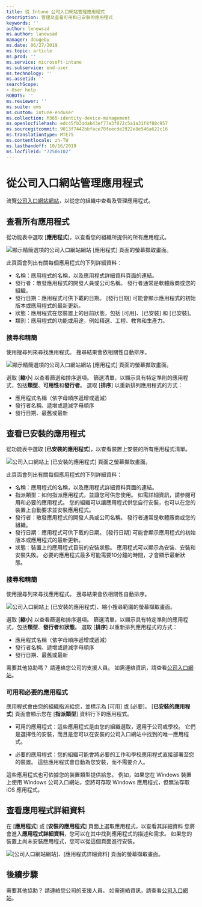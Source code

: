 ```yaml
---
title: 從 Intune 公司入口網站管理應用程式
description: 管理及查看可用和已安裝的應用程式
keywords: ''
author: lenewsad
ms.author: lanewsad
manager: dougeby
ms.date: 06/27/2019
ms.topic: article
ms.prod: ''
ms.service: microsoft-intune
ms.subservice: end-user
ms.technology: ''
ms.assetid: ''
searchScope:
- User help
ROBOTS: ''
ms.reviewer: ''
ms.suite: ems
ms.custom: intune-enduser
ms.collection: M365-identity-device-management
ms.openlocfilehash: edc45fb3ddab43ef77a3f072c5a1a31f8f88c957
ms.sourcegitcommit: 9013f7442bbface78feecde2922e8e546a622c16
ms.translationtype: MTE75
ms.contentlocale: zh-TW
ms.lasthandoff: 10/16/2019
ms.locfileid: "72506102"
---
```

# <a name="manage-apps-from-the-company-portal-website"></a>從公司入口網站管理應用程式 
流覽[公司入口網站網站](https://portal.manage.microsoft.com)，以從您的組織中查看及管理應用程式。 

## <a name="view-all-apps"></a>查看所有應用程式  
從功能表中選取 [**應用程式**]，以查看您的組織所提供的所有應用程式。 

   ![顯示精簡選項的公司入口網站網站 [應用程式] 頁面的螢幕擷取畫面。](./media/intune-view-apps-1907.png)  

此頁面會列出有關每個應用程式的下列詳細資料：  

* 名稱：應用程式的名稱，以及應用程式詳細資料頁面的連結。
* 發行者：散發應用程式的開發人員或公司名稱。 發行者通常是軟體廠商或您的組織。  
* 發行日期：應用程式可供下載的日期。 [發行日期] 可能會顯示應用程式的初始版本或應用程式的最新更新。
* 狀態：應用程式在您裝置上的目前狀態，包括 [可用]、[已安裝] 和 [已安裝]。 
* 類別：應用程式的功能或用途，例如精選、工程、教育和生產力。  

### <a name="search-and-refine"></a>搜尋和精簡   

使用搜尋列來尋找應用程式。 搜尋結果會依相關性自動排序。  

   ![顯示精簡選項的公司入口網站網站 [應用程式] 頁面的螢幕擷取畫面。](./media/intune-refine-all-apps-1907.png)  

選取 [**縮小**] 以查看篩選和排序選項。 篩選清單，以顯示具有特定準則的應用程式，包括**類型**、**可用性**和**發行者**。 選取 [**排序**] 以重新排列應用程式的方式：

* 應用程式名稱（依字母順序遞增或遞減） 
* 發行者名稱、遞增或遞減字母順序 
* 發行日期、最舊或最新  

## <a name="view-installed-apps"></a>查看已安裝的應用程式  
從功能表中選取 [**已安裝的應用程式**]，以查看裝置上安裝的所有應用程式清單。  

   ![公司入口網站上 [已安裝的應用程式] 頁面之螢幕擷取畫面。](./media/intune-installed-apps-1907.png)  


此頁面會列出有關每個應用程式的下列詳細資料：  

* 名稱：應用程式的名稱，以及應用程式詳細資料頁面的連結。
* 指派類型：如何指派應用程式，並讓您可供您使用。 如需詳細資訊，請參閱可用和必要的應用程式。 您的組織可以讓應用程式供您自行安裝，也可以在您的裝置上自動要求並安裝應用程式。  
* 發行者：散發應用程式的開發人員或公司名稱。 發行者通常是軟體廠商或您的組織。  
* 發行日期：應用程式可供下載的日期。 [發行日期] 可能會顯示應用程式的初始版本或應用程式的最新更新。
* 狀態：裝置上的應用程式目前的安裝狀態。 應用程式可以顯示為安裝、安裝和安裝失敗。 必要的應用程式最多可能需要10分鐘的時間，才會顯示最新狀態。  

### <a name="search-and-refine"></a>搜尋和精簡  

使用搜尋列來尋找應用程式。 搜尋結果會依相關性自動排序。  

   ![公司入口網站上 [已安裝的應用程式]、縮小搜尋範圍的螢幕擷取畫面。](./media/intune-installed-refine-1907.png)  

選取 [**縮小**] 以查看篩選和排序選項。 篩選清單，以顯示具有特定準則的應用程式，包括**類型**、**發行者**和**狀態**。 選取 [**排序**] 以重新排列應用程式的方式：

* 應用程式名稱（依字母順序遞增或遞減）  
* 發行者名稱、遞增或遞減字母順序  
* 發行日期、最舊或最新  

需要其他協助嗎？ 請連絡您公司的支援人員。 如需連絡資訊，請查看[公司入口網站](https://go.microsoft.com/fwlink/?linkid=2010980)。  

### <a name="available-and-required-apps"></a>可用和必要的應用程式
應用程式會由您的組織指派給您，並標示為 [可用] 或 [必要]。 [**已安裝的應用程式**] 頁面會顯示您在 [**指派類型**] 資料行下的應用程式。 


* 可用的應用程式：這些應用程式是由您的組織選取，適用于公司或學校。 它們是選擇性的安裝，而且是您可以在安裝的公司入口網站中找到的唯一應用程式。 

* 必要的應用程式：您的組織可能會將必要的工作和學校應用程式直接部署至您的裝置。 這些應用程式會自動為您安裝，而不需要介入。 

這些應用程式也可依據您的裝置類型提供給您。 例如，如果您在 Windows 裝置上使用 Windows 公司入口網站，您將可存取 Windows 應用程式，但無法存取 iOS 應用程式。  

## <a name="view-app-details"></a>查看應用程式詳細資料  
在 [**應用程式**] 或 [**安裝的應用程式**] 頁面上選取應用程式，以查看其詳細資料 您將會進入**應用程式詳細資料**，您可以在其中找到應用程式的描述和需求。 如果您的裝置上尚未安裝應用程式，您可以從這個頁面進行安裝。 


   ![[公司入口網站網站]、[應用程式詳細資料] 頁面的螢幕擷取畫面。](./media/intune-app-details-1907.png)  

## <a name="next-steps"></a>後續步驟
需要其他協助？ 請連絡您公司的支援人員。 如需連絡資訊，請查看[公司入口網站](https://go.microsoft.com/fwlink/?linkid=2010980)。  
